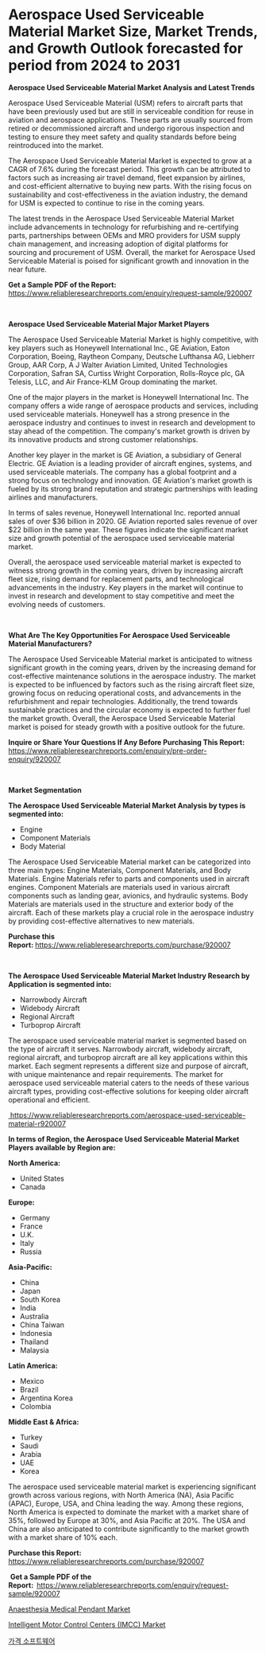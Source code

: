 <p><h1>Aerospace Used Serviceable Material Market Size, Market Trends, and Growth Outlook forecasted for period from 2024 to 2031</h1></p><p><strong>Aerospace Used Serviceable Material Market Analysis and Latest Trends</strong></p>
<p><p>Aerospace Used Serviceable Material (USM) refers to aircraft parts that have been previously used but are still in serviceable condition for reuse in aviation and aerospace applications. These parts are usually sourced from retired or decommissioned aircraft and undergo rigorous inspection and testing to ensure they meet safety and quality standards before being reintroduced into the market. </p><p>The Aerospace Used Serviceable Material Market is expected to grow at a CAGR of 7.6% during the forecast period. This growth can be attributed to factors such as increasing air travel demand, fleet expansion by airlines, and cost-efficient alternative to buying new parts. With the rising focus on sustainability and cost-effectiveness in the aviation industry, the demand for USM is expected to continue to rise in the coming years.</p><p>The latest trends in the Aerospace Used Serviceable Material Market include advancements in technology for refurbishing and re-certifying parts, partnerships between OEMs and MRO providers for USM supply chain management, and increasing adoption of digital platforms for sourcing and procurement of USM. Overall, the market for Aerospace Used Serviceable Material is poised for significant growth and innovation in the near future.</p></p>
<p><strong>Get a Sample PDF of the Report:&nbsp;</strong> <a href="https://www.reliableresearchreports.com/enquiry/request-sample/920007">https://www.reliableresearchreports.com/enquiry/request-sample/920007</a></p>
<p>&nbsp;</p>
<p><strong>Aerospace Used Serviceable Material Major Market Players</strong></p>
<p><p>The Aerospace Used Serviceable Material Market is highly competitive, with key players such as Honeywell International Inc., GE Aviation, Eaton Corporation, Boeing, Raytheon Company, Deutsche Lufthansa AG, Liebherr Group, AAR Corp, A J Walter Aviation Limited, United Technologies Corporation, Safran SA, Curtiss Wright Corporation, Rolls-Royce plc, GA Telesis, LLC, and Air France-KLM Group dominating the market.</p><p>One of the major players in the market is Honeywell International Inc. The company offers a wide range of aerospace products and services, including used serviceable materials. Honeywell has a strong presence in the aerospace industry and continues to invest in research and development to stay ahead of the competition. The company's market growth is driven by its innovative products and strong customer relationships.</p><p>Another key player in the market is GE Aviation, a subsidiary of General Electric. GE Aviation is a leading provider of aircraft engines, systems, and used serviceable materials. The company has a global footprint and a strong focus on technology and innovation. GE Aviation's market growth is fueled by its strong brand reputation and strategic partnerships with leading airlines and manufacturers.</p><p>In terms of sales revenue, Honeywell International Inc. reported annual sales of over $36 billion in 2020. GE Aviation reported sales revenue of over $22 billion in the same year. These figures indicate the significant market size and growth potential of the aerospace used serviceable material market.</p><p>Overall, the aerospace used serviceable material market is expected to witness strong growth in the coming years, driven by increasing aircraft fleet size, rising demand for replacement parts, and technological advancements in the industry. Key players in the market will continue to invest in research and development to stay competitive and meet the evolving needs of customers.</p></p>
<p>&nbsp;</p>
<p><strong>What Are The Key Opportunities For Aerospace Used Serviceable Material Manufacturers?</strong></p>
<p><p>The Aerospace Used Serviceable Material market is anticipated to witness significant growth in the coming years, driven by the increasing demand for cost-effective maintenance solutions in the aerospace industry. The market is expected to be influenced by factors such as the rising aircraft fleet size, growing focus on reducing operational costs, and advancements in the refurbishment and repair technologies. Additionally, the trend towards sustainable practices and the circular economy is expected to further fuel the market growth. Overall, the Aerospace Used Serviceable Material market is poised for steady growth with a positive outlook for the future.</p></p>
<p><strong>Inquire or Share Your Questions If Any Before Purchasing This Report:</strong> <a href="https://www.reliableresearchreports.com/enquiry/pre-order-enquiry/920007">https://www.reliableresearchreports.com/enquiry/pre-order-enquiry/920007</a></p>
<p>&nbsp;</p>
<p><strong>Market Segmentation</strong></p>
<p><strong>The Aerospace Used Serviceable Material Market Analysis by types is segmented into:</strong></p>
<p><ul><li>Engine</li><li>Component Materials</li><li>Body Material</li></ul></p>
<p><p>The Aerospace Used Serviceable Material market can be categorized into three main types: Engine Materials, Component Materials, and Body Materials. Engine Materials refer to parts and components used in aircraft engines. Component Materials are materials used in various aircraft components such as landing gear, avionics, and hydraulic systems. Body Materials are materials used in the structure and exterior body of the aircraft. Each of these markets play a crucial role in the aerospace industry by providing cost-effective alternatives to new materials.</p></p>
<p><strong>Purchase this Report:&nbsp;</strong><a href="https://www.reliableresearchreports.com/purchase/920007">https://www.reliableresearchreports.com/purchase/920007</a></p>
<p>&nbsp;</p>
<p><strong>The Aerospace Used Serviceable Material Market Industry Research by Application is segmented into:</strong></p>
<p><ul><li>Narrowbody Aircraft</li><li>Widebody Aircraft</li><li>Regional Aircraft</li><li>Turboprop Aircraft</li></ul></p>
<p><p>The aerospace used serviceable material market is segmented based on the type of aircraft it serves. Narrowbody aircraft, widebody aircraft, regional aircraft, and turboprop aircraft are all key applications within this market. Each segment represents a different size and purpose of aircraft, with unique maintenance and repair requirements. The market for aerospace used serviceable material caters to the needs of these various aircraft types, providing cost-effective solutions for keeping older aircraft operational and efficient.</p></p>
<p><a href="https://www.reliableresearchreports.com/aerospace-used-serviceable-material-r920007">&nbsp;https://www.reliableresearchreports.com/aerospace-used-serviceable-material-r920007</a></p>
<p><strong>In terms of Region, the Aerospace Used Serviceable Material Market Players available by Region are:</strong></p>
<p>
    <p> <strong> North America: </strong>
        <ul>
            <li>United States</li>
            <li>Canada</li>
        </ul>
        </p> 
    <p> <strong> Europe: </strong>
        <ul>
            <li>Germany</li>
            <li>France</li>
            <li>U.K.</li>
            <li>Italy</li>
            <li>Russia</li>
        </ul>
        </p> 
    <p> <strong> Asia-Pacific: </strong>
        <ul>
            <li>China</li>
            <li>Japan</li>
            <li>South Korea</li>
            <li>India</li>
            <li>Australia</li>
            <li>China Taiwan</li>
            <li>Indonesia</li>
            <li>Thailand</li>
            <li>Malaysia</li>
        </ul>
        </p> 
    <p> <strong> Latin America: </strong>
        <ul>
            <li>Mexico</li>
            <li>Brazil</li>
            <li>Argentina Korea</li>
            <li>Colombia</li>
        </ul>
        </p> 
    <p> <strong> Middle East & Africa: </strong>
        <ul>
            <li>Turkey</li>
            <li>Saudi</li>
            <li>Arabia</li>
            <li>UAE</li>
            <li>Korea</li>
        </ul>
    </p>
    </p>
<p><p>The aerospace used serviceable material market is experiencing significant growth across various regions, with North America (NA), Asia Pacific (APAC), Europe, USA, and China leading the way. Among these regions, North America is expected to dominate the market with a market share of 35%, followed by Europe at 30%, and Asia Pacific at 20%. The USA and China are also anticipated to contribute significantly to the market growth with a market share of 10% each.</p></p>
<p><strong>Purchase this Report: </strong><a href="https://www.reliableresearchreports.com/purchase/920007">https://www.reliableresearchreports.com/purchase/920007</a></p>
<p>&nbsp;<strong>Get a Sample PDF of the Report:&nbsp;&nbsp;</strong><a href="https://www.reliableresearchreports.com/enquiry/request-sample/920007">https://www.reliableresearchreports.com/enquiry/request-sample/920007</a></p>
<p><strong></strong></p>
<p><p><a href="https://www.linkedin.com/pulse/decoding-anaesthesia-medical-pendant-market-metrics-a5c6e">Anaesthesia Medical Pendant Market</a></p><p><a href="https://www.linkedin.com/pulse/intelligent-motor-control-centers-imcc-market-research-faxme">Intelligent Motor Control Centers (IMCC) Market</a></p><p><a href="https://github.com/lzrvbyqzftro57/Market-Research-Report-List-2/blob/main/745600354007.md">가격 소프트웨어</a></p></p>